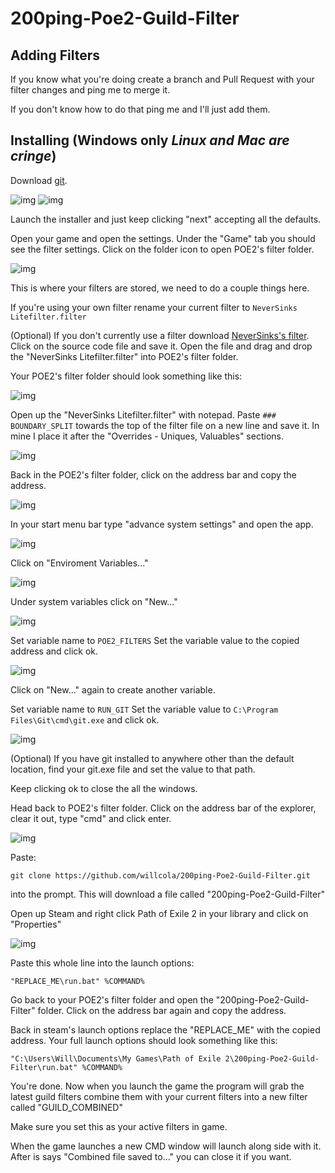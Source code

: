 
# 200ping-Poe2-Guild-Filter

## Adding Filters
If you know what you're doing create a branch and Pull Request with your filter changes and ping me to merge it.

If you don't know how to do that ping me and I'll just add them. 

## Installing (Windows only *Linux and Mac are cringe*)
Download [git](https://git-scm.com/).

![img](/docs/1.png?raw=true "")
![img](/docs/2.png?raw=true "")

Launch the installer and just keep clicking "next" accepting all the defaults.

Open your game and open the settings. Under the "Game" tab you should see the filter settings. Click on the folder icon to open POE2's filter folder.

![img](/docs/3.png?raw=true "")

This is where your filters are stored, we need to do a couple things here.

If you're using your own filter rename your current filter to `NeverSinks Litefilter.filter`

(Optional) If you don't currently use a filter download [NeverSinks's filter](https://github.com/NeverSinkDev/NeverSink-PoE2litefilter/releases/tag/0.2.1). Click on the source code file and save it. Open the file and drag and drop the "NeverSinks Litefilter.filter" into POE2's filter folder.

Your POE2's filter folder should look something like this:

![img](/docs/11.png?raw=true "")

Open up the "NeverSinks Litefilter.filter" with notepad. Paste `### BOUNDARY_SPLIT` towards the top of the filter file on a new line and save it. In mine I place it after the "Overrides - Uniques, Valuables" sections.

![img](/docs/14.png?raw=true "")

Back in the POE2's filter folder, click on the address bar and copy the address.

![img](/docs/5.png?raw=true "")

In your start menu bar type "advance system settings" and open the app.

![img](/docs/6.png?raw=true "")

Click on "Enviroment Variables..."

![img](/docs/7.png?raw=true "")

Under system variables click on "New..."

![img](/docs/8.png?raw=true "")

Set variable name to `POE2_FILTERS`
Set the variable value to the copied address and click ok.

![img](/docs/9.png?raw=true "")

Click on "New..." again to create another variable.

Set variable name to `RUN_GIT`
Set the variable value to `C:\Program Files\Git\cmd\git.exe` and click ok.

![img](/docs/10.png?raw=true "")

(Optional) If you have git installed to anywhere other than the default location, find your git.exe file and set the value to that path.

Keep clicking ok to close the all the windows.

Head back to POE2's filter folder. Click on the address bar of the explorer, clear it out, type "cmd" and click enter.

![img](/docs/12.png?raw=true "")

Paste:

    git clone https://github.com/willcola/200ping-Poe2-Guild-Filter.git

into the prompt. This will download a file called "200ping-Poe2-Guild-Filter"

Open up Steam and right click Path of Exile 2 in your library and click on "Properties"

![img](/docs/13.png?raw=true "")

Paste this whole line into the launch options:

    "REPLACE_ME\run.bat" %COMMAND%

Go back to your POE2's filter folder and open the "200ping-Poe2-Guild-Filter" folder. Click on the address bar again and copy the address.

Back in steam's launch options replace the "REPLACE_ME" with the copied address. Your full launch options should look something like this:

    "C:\Users\Will\Documents\My Games\Path of Exile 2\200ping-Poe2-Guild-Filter\run.bat" %COMMAND%

You're done. Now when you launch the game the program will grab the latest guild filters combine them with your current filters into a new filter called "GUILD_COMBINED"

Make sure you set this as your active filters in game.

When the game launches a new CMD window will launch along side with it. After is says "Combined file saved to..." you can close it if you want.
